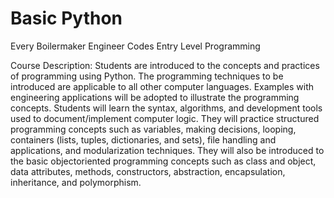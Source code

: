 # Basic Python
Every Boilermaker Engineer Codes Entry Level Programming


Course Description:
Students are introduced to the concepts and practices of programming using Python.
The programming techniques to be introduced are applicable to all other computer languages. Examples with engineering applications will be adopted to illustrate the programming concepts. Students will learn the syntax, algorithms, and development tools used to document/implement computer logic. They will practice structured programming concepts such as variables, making decisions, looping, containers (lists, tuples, dictionaries, and sets), file handling and applications, and modularization techniques. They will also be introduced to the basic objectoriented programming concepts such as class and object, data attributes, methods, constructors, abstraction, encapsulation, inheritance, and polymorphism.

